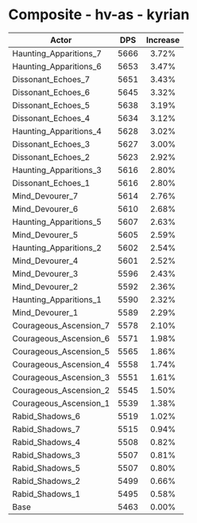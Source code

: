 # Composite - hv-as - kyrian
| Actor | DPS | Increase |
|---|:---:|:---:|
|Haunting_Apparitions_7|5666|3.72%|
|Haunting_Apparitions_6|5653|3.47%|
|Dissonant_Echoes_7|5651|3.43%|
|Dissonant_Echoes_6|5645|3.32%|
|Dissonant_Echoes_5|5638|3.19%|
|Dissonant_Echoes_4|5634|3.12%|
|Haunting_Apparitions_4|5628|3.02%|
|Dissonant_Echoes_3|5627|3.00%|
|Dissonant_Echoes_2|5623|2.92%|
|Haunting_Apparitions_3|5616|2.80%|
|Dissonant_Echoes_1|5616|2.80%|
|Mind_Devourer_7|5614|2.76%|
|Mind_Devourer_6|5610|2.68%|
|Haunting_Apparitions_5|5607|2.63%|
|Mind_Devourer_5|5605|2.59%|
|Haunting_Apparitions_2|5602|2.54%|
|Mind_Devourer_4|5601|2.52%|
|Mind_Devourer_3|5596|2.43%|
|Mind_Devourer_2|5592|2.36%|
|Haunting_Apparitions_1|5590|2.32%|
|Mind_Devourer_1|5589|2.29%|
|Courageous_Ascension_7|5578|2.10%|
|Courageous_Ascension_6|5571|1.98%|
|Courageous_Ascension_5|5565|1.86%|
|Courageous_Ascension_4|5558|1.74%|
|Courageous_Ascension_3|5551|1.61%|
|Courageous_Ascension_2|5545|1.50%|
|Courageous_Ascension_1|5539|1.38%|
|Rabid_Shadows_6|5519|1.02%|
|Rabid_Shadows_7|5515|0.94%|
|Rabid_Shadows_4|5508|0.82%|
|Rabid_Shadows_3|5507|0.81%|
|Rabid_Shadows_5|5507|0.80%|
|Rabid_Shadows_2|5499|0.66%|
|Rabid_Shadows_1|5495|0.58%|
|Base|5463|0.00%|
